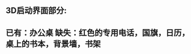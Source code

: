 3D启动界面部分:
-----------------------------------------------------
已有：办公桌
缺失：红色的专用电话，国旗，日历，桌上的书本，背景墙，书架
-----------------------------------------------------